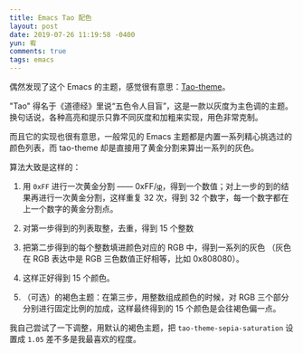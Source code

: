 ```yaml
---
title: Emacs Tao 配色
layout: post
date: 2019-07-26 11:19:58 -0400
yun: 宥
comments: true
tags: emacs
---
```


偶然发现了这个 Emacs 的主题，感觉很有意思：[Tao-theme](https://github.com/11111000000/tao-theme-emacs)。

"Tao" 得名于《道德经》里说“五色令人目盲”，这是一款以灰度为主色调的主题。换句话说，各种高亮和提示只靠不同灰度和加粗来实现，用色非常克制。

而且它的实现也很有意思，一般常见的 Emacs 主题都是内置一系列精心挑选过的颜色列表，而 tao-theme 却是直接用了黄金分割来算出一系列的灰色。

算法大致是这样的：

1. 用 `0xFF` 进行一次黄金分割 —— 0xFF/[φ](https://zh.wikipedia.org/wiki/%E9%BB%84%E9%87%91%E5%88%86%E5%89%B2%E7%8E%87)，得到一个数值；对上一步的到的结果再进行一次黄金分割，这样重复 32 次，得到 32 个数字，每一个数字都在上一个数字的黄金分割点。

2. 对第一步得到的列表取整，去重，得到 15 个整数

3. 把第二步得到的每个整数填进颜色对应的 RGB 中，得到一系列的灰色 （灰色在 RGB 表达中是 RGB 三色数值正好相等，比如 0x808080）。

4. 这样正好得到 15 个颜色。

5. （可选）的褐色主题：在第三步，用整数组成颜色的时候，对 RGB 三个部分分别进行固定比例的加成，这样最终得到的 15 个颜色是会往褐色偏一点。

我自己尝试了一下调整，用默认的褐色主题，把 `tao-theme-sepia-saturation` 设置成 `1.05` 差不多是我最喜欢的程度。
